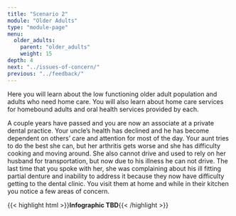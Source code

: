 ```yaml
---
title: "Scenario 2"
module: "Older Adults"
type: "module-page"
menu:
  older_adults:
    parent: "older_adults"
    weight: 15
depth: 4
next: "../issues-of-concern/"
previous: "../feedback/"
---
```

<form method="post" action="."><div class="pageblock"><p>Here you will learn about the low functioning older adult population and adults who need home care. You will also learn about home care services for homebound adults and oral health services provided by each. </p>
<p>A couple years have passed and you are now an associate at a private dental practice. Your uncle’s health has declined and he has become dependent on others’ care and attention for most of the day. Your aunt tries to do the best she can, but her arthritis gets worse and she has difficulty cooking and moving around. She also cannot drive and used to rely on her husband for transportation, but now due to his illness he can not drive. The last time that you spoke with her, she was complaining about his ill fitting partial denture and inability to address it because they now have difficulty getting to the dental clinic. You visit them at home and while in their kitchen you notice a few areas of concern.</p>
</div><div class="pageblock">
</div>{{< highlight html >}}<b>Infographic TBD</b>{{< /highlight >}}</form>